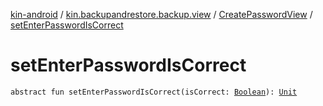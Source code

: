 [kin-android](../../index.md) / [kin.backupandrestore.backup.view](../index.md) / [CreatePasswordView](index.md) / [setEnterPasswordIsCorrect](./set-enter-password-is-correct.md)

# setEnterPasswordIsCorrect

`abstract fun setEnterPasswordIsCorrect(isCorrect: `[`Boolean`](https://kotlinlang.org/api/latest/jvm/stdlib/kotlin/-boolean/index.html)`): `[`Unit`](https://kotlinlang.org/api/latest/jvm/stdlib/kotlin/-unit/index.html)